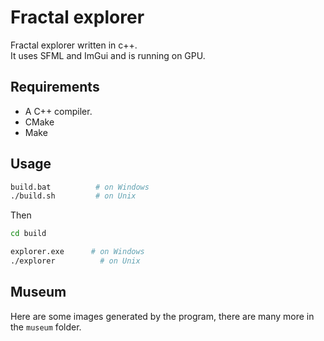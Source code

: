 # Fractal explorer

Fractal explorer written in c++.  
It uses SFML and ImGui and is running on GPU.  

## Requirements

- A C++ compiler.
- CMake
- Make

## Usage

```bash
build.bat          # on Windows
./build.sh         # on Unix
```

Then

```bash
cd build

explorer.exe      # on Windows
./explorer          # on Unix
```

## Museum

Here are some images generated by the program, there are many more in the `museum` folder.  
